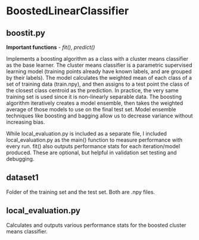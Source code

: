 # BoostedLinearClassifier

## boostit.py
**Important functions** - *fit(), predict()*
  
Implements a boosting algorithm as a class with a cluster means classifier as the base learner. The cluster means classifier is a parametric supervised learning model (training points already have known labels, and are grouped by their labels). The model calculates the weighted mean of each class of a set of training data (train.npy), and then assigns to a test point the class of the closest class centroid as the prediction. In practice, the very same training set is used since it is non-linearly separable data. The boosting algorithm iteratively creates a model ensemble, then takes the weighted average of those models to use on the final test set. Model ensemble techniques like boosting and bagging allow us to decrease variance without increasing bias.
  
While local_evaluation.py is included as a separate file, I included local_evaluation.py as the main() function to measure performance with every run. fit() also outputs performance stats for each iteration/model produced. These are optional, but helpful in validation set testing and debugging.

## dataset1
Folder of the training set and the test set. Both are .npy files.

## local_evaluation.py
Calculates and outputs various performance stats for the boosted cluster means classifier. 
